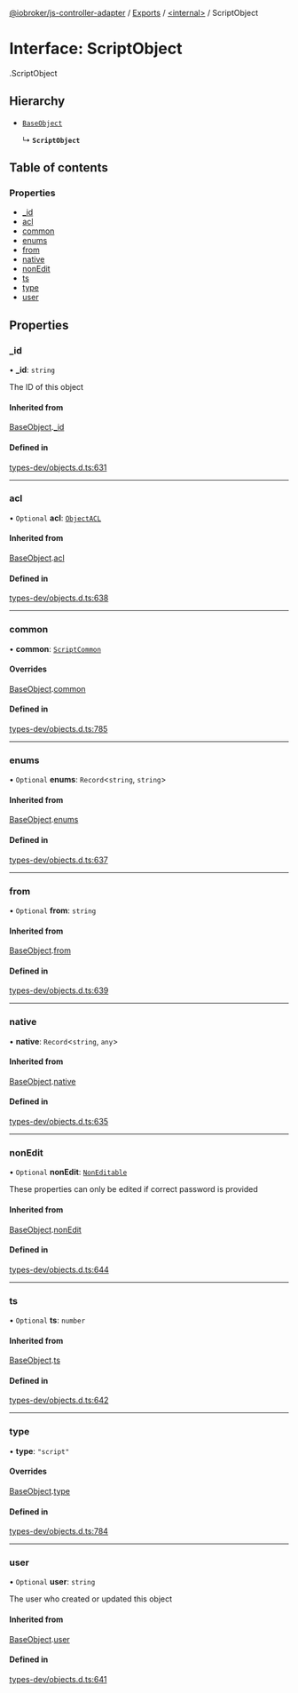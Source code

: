 [@iobroker/js-controller-adapter](../README.md) / [Exports](../modules.md) / [<internal\>](../modules/internal_.md) / ScriptObject

# Interface: ScriptObject

[<internal>](../modules/internal_.md).ScriptObject

## Hierarchy

- [`BaseObject`](internal_.BaseObject.md)

  ↳ **`ScriptObject`**

## Table of contents

### Properties

- [\_id](internal_.ScriptObject.md#_id)
- [acl](internal_.ScriptObject.md#acl)
- [common](internal_.ScriptObject.md#common)
- [enums](internal_.ScriptObject.md#enums)
- [from](internal_.ScriptObject.md#from)
- [native](internal_.ScriptObject.md#native)
- [nonEdit](internal_.ScriptObject.md#nonedit)
- [ts](internal_.ScriptObject.md#ts)
- [type](internal_.ScriptObject.md#type)
- [user](internal_.ScriptObject.md#user)

## Properties

### \_id

• **\_id**: `string`

The ID of this object

#### Inherited from

[BaseObject](internal_.BaseObject.md).[_id](internal_.BaseObject.md#_id)

#### Defined in

[types-dev/objects.d.ts:631](https://github.com/ioBroker/ioBroker.js-controller/blob/0b3c6e0e/packages/types-dev/objects.d.ts#L631)

___

### acl

• `Optional` **acl**: [`ObjectACL`](internal_.ObjectACL.md)

#### Inherited from

[BaseObject](internal_.BaseObject.md).[acl](internal_.BaseObject.md#acl)

#### Defined in

[types-dev/objects.d.ts:638](https://github.com/ioBroker/ioBroker.js-controller/blob/0b3c6e0e/packages/types-dev/objects.d.ts#L638)

___

### common

• **common**: [`ScriptCommon`](internal_.ScriptCommon.md)

#### Overrides

[BaseObject](internal_.BaseObject.md).[common](internal_.BaseObject.md#common)

#### Defined in

[types-dev/objects.d.ts:785](https://github.com/ioBroker/ioBroker.js-controller/blob/0b3c6e0e/packages/types-dev/objects.d.ts#L785)

___

### enums

• `Optional` **enums**: `Record`<`string`, `string`\>

#### Inherited from

[BaseObject](internal_.BaseObject.md).[enums](internal_.BaseObject.md#enums)

#### Defined in

[types-dev/objects.d.ts:637](https://github.com/ioBroker/ioBroker.js-controller/blob/0b3c6e0e/packages/types-dev/objects.d.ts#L637)

___

### from

• `Optional` **from**: `string`

#### Inherited from

[BaseObject](internal_.BaseObject.md).[from](internal_.BaseObject.md#from)

#### Defined in

[types-dev/objects.d.ts:639](https://github.com/ioBroker/ioBroker.js-controller/blob/0b3c6e0e/packages/types-dev/objects.d.ts#L639)

___

### native

• **native**: `Record`<`string`, `any`\>

#### Inherited from

[BaseObject](internal_.BaseObject.md).[native](internal_.BaseObject.md#native)

#### Defined in

[types-dev/objects.d.ts:635](https://github.com/ioBroker/ioBroker.js-controller/blob/0b3c6e0e/packages/types-dev/objects.d.ts#L635)

___

### nonEdit

• `Optional` **nonEdit**: [`NonEditable`](internal_.NonEditable.md)

These properties can only be edited if correct password is provided

#### Inherited from

[BaseObject](internal_.BaseObject.md).[nonEdit](internal_.BaseObject.md#nonedit)

#### Defined in

[types-dev/objects.d.ts:644](https://github.com/ioBroker/ioBroker.js-controller/blob/0b3c6e0e/packages/types-dev/objects.d.ts#L644)

___

### ts

• `Optional` **ts**: `number`

#### Inherited from

[BaseObject](internal_.BaseObject.md).[ts](internal_.BaseObject.md#ts)

#### Defined in

[types-dev/objects.d.ts:642](https://github.com/ioBroker/ioBroker.js-controller/blob/0b3c6e0e/packages/types-dev/objects.d.ts#L642)

___

### type

• **type**: ``"script"``

#### Overrides

[BaseObject](internal_.BaseObject.md).[type](internal_.BaseObject.md#type)

#### Defined in

[types-dev/objects.d.ts:784](https://github.com/ioBroker/ioBroker.js-controller/blob/0b3c6e0e/packages/types-dev/objects.d.ts#L784)

___

### user

• `Optional` **user**: `string`

The user who created or updated this object

#### Inherited from

[BaseObject](internal_.BaseObject.md).[user](internal_.BaseObject.md#user)

#### Defined in

[types-dev/objects.d.ts:641](https://github.com/ioBroker/ioBroker.js-controller/blob/0b3c6e0e/packages/types-dev/objects.d.ts#L641)
